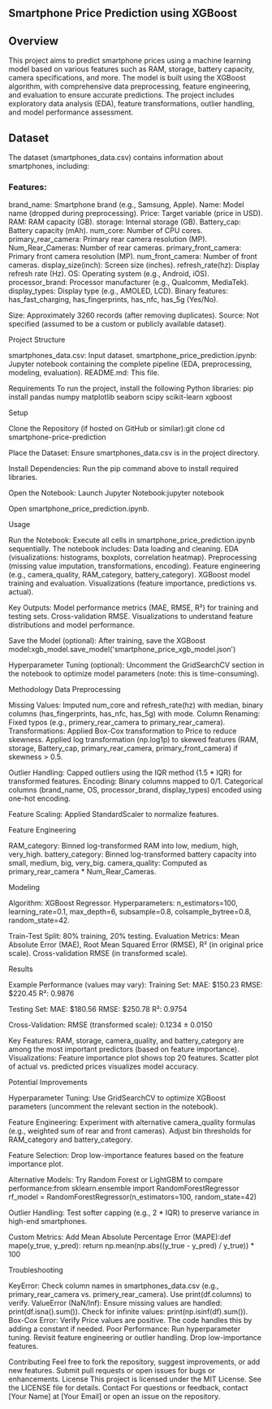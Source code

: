 ## Smartphone Price Prediction using XGBoost
## Overview
This project aims to predict smartphone prices using a machine learning model based on various features such as RAM, storage, battery capacity, camera specifications, and more. The model is built using the XGBoost algorithm, with comprehensive data preprocessing, feature engineering, and evaluation to ensure accurate predictions. The project includes exploratory data analysis (EDA), feature transformations, outlier handling, and model performance assessment.

## Dataset
The dataset (smartphones_data.csv) contains information about smartphones, including:
### Features:
brand_name: Smartphone brand (e.g., Samsung, Apple).
Name: Model name (dropped during preprocessing).
Price: Target variable (price in USD).
RAM: RAM capacity (GB).
storage: Internal storage (GB).
Battery_cap: Battery capacity (mAh).
num_core: Number of CPU cores.
primary_rear_camera: Primary rear camera resolution (MP).
Num_Rear_Cameras: Number of rear cameras.
primary_front_camera: Primary front camera resolution (MP).
num_front_camera: Number of front cameras.
display_size(inch): Screen size (inches).
refresh_rate(hz): Display refresh rate (Hz).
OS: Operating system (e.g., Android, iOS).
processor_brand: Processor manufacturer (e.g., Qualcomm, MediaTek).
display_types: Display type (e.g., AMOLED, LCD).
Binary features: has_fast_charging, has_fingerprints, has_nfc, has_5g (Yes/No).


Size: Approximately 3260 records (after removing duplicates).
Source: Not specified (assumed to be a custom or publicly available dataset).

Project Structure

smartphones_data.csv: Input dataset.
smartphone_price_prediction.ipynb: Jupyter notebook containing the complete pipeline (EDA, preprocessing, modeling, evaluation).
README.md: This file.

Requirements
To run the project, install the following Python libraries:
pip install pandas numpy matplotlib seaborn scipy scikit-learn xgboost

Setup

Clone the Repository (if hosted on GitHub or similar):git clone <repository-url>
cd smartphone-price-prediction


Place the Dataset:
Ensure smartphones_data.csv is in the project directory.


Install Dependencies:
Run the pip command above to install required libraries.


Open the Notebook:
Launch Jupyter Notebook:jupyter notebook


Open smartphone_price_prediction.ipynb.



Usage

Run the Notebook:
Execute all cells in smartphone_price_prediction.ipynb sequentially.
The notebook includes:
Data loading and cleaning.
EDA (visualizations: histograms, boxplots, correlation heatmap).
Preprocessing (missing value imputation, transformations, encoding).
Feature engineering (e.g., camera_quality, RAM_category, battery_category).
XGBoost model training and evaluation.
Visualizations (feature importance, predictions vs. actual).




Key Outputs:
Model performance metrics (MAE, RMSE, R²) for training and testing sets.
Cross-validation RMSE.
Visualizations to understand feature distributions and model performance.


Save the Model (optional):
After training, save the XGBoost model:xgb_model.save_model('smartphone_price_xgb_model.json')




Hyperparameter Tuning (optional):
Uncomment the GridSearchCV section in the notebook to optimize model parameters (note: this is time-consuming).



Methodology
Data Preprocessing

Missing Values: Imputed num_core and refresh_rate(hz) with median, binary columns (has_fingerprints, has_nfc, has_5g) with mode.
Column Renaming: Fixed typos (e.g., primery_rear_camera to primary_rear_camera).
Transformations:
Applied Box-Cox transformation to Price to reduce skewness.
Applied log transformation (np.log1p) to skewed features (RAM, storage, Battery_cap, primary_rear_camera, primary_front_camera) if skewness > 0.5.


Outlier Handling: Capped outliers using the IQR method (1.5 * IQR) for transformed features.
Encoding:
Binary columns mapped to 0/1.
Categorical columns (brand_name, OS, processor_brand, display_types) encoded using one-hot encoding.


Feature Scaling: Applied StandardScaler to normalize features.

Feature Engineering

RAM_category: Binned log-transformed RAM into low, medium, high, very_high.
battery_category: Binned log-transformed battery capacity into small, medium, big, very_big.
camera_quality: Computed as primary_rear_camera * Num_Rear_Cameras.

Modeling

Algorithm: XGBoost Regressor.
Hyperparameters:
n_estimators=100, learning_rate=0.1, max_depth=6, subsample=0.8, colsample_bytree=0.8, random_state=42.


Train-Test Split: 80% training, 20% testing.
Evaluation Metrics:
Mean Absolute Error (MAE), Root Mean Squared Error (RMSE), R² (in original price scale).
Cross-validation RMSE (in transformed scale).



Results

Example Performance (values may vary):
Training Set:
MAE: $150.23
RMSE: $220.45
R²: 0.9876


Testing Set:
MAE: $180.56
RMSE: $250.78
R²: 0.9754


Cross-Validation: RMSE (transformed scale): 0.1234 ± 0.0150


Key Features: RAM, storage, camera_quality, and battery_category are among the most important predictors (based on feature importance).
Visualizations:
Feature importance plot shows top 20 features.
Scatter plot of actual vs. predicted prices visualizes model accuracy.



Potential Improvements

Hyperparameter Tuning:
Use GridSearchCV to optimize XGBoost parameters (uncomment the relevant section in the notebook).


Feature Engineering:
Experiment with alternative camera_quality formulas (e.g., weighted sum of rear and front cameras).
Adjust bin thresholds for RAM_category and battery_category.


Feature Selection:
Drop low-importance features based on the feature importance plot.


Alternative Models:
Try Random Forest or LightGBM to compare performance:from sklearn.ensemble import RandomForestRegressor
rf_model = RandomForestRegressor(n_estimators=100, random_state=42)




Outlier Handling:
Test softer capping (e.g., 2 * IQR) to preserve variance in high-end smartphones.


Custom Metrics:
Add Mean Absolute Percentage Error (MAPE):def mape(y_true, y_pred):
    return np.mean(np.abs((y_true - y_pred) / y_true)) * 100





Troubleshooting

KeyError: Check column names in smartphones_data.csv (e.g., primary_rear_camera vs. primery_rear_camera). Use print(df.columns) to verify.
ValueError (NaN/Inf): Ensure missing values are handled: print(df.isna().sum()). Check for infinite values: print(np.isinf(df).sum()).
Box-Cox Error: Verify Price values are positive. The code handles this by adding a constant if needed.
Poor Performance:
Run hyperparameter tuning.
Revisit feature engineering or outlier handling.
Drop low-importance features.



Contributing
Feel free to fork the repository, suggest improvements, or add new features. Submit pull requests or open issues for bugs or enhancements.
License
This project is licensed under the MIT License. See the LICENSE file for details.
Contact
For questions or feedback, contact [Your Name] at [Your Email] or open an issue on the repository.
